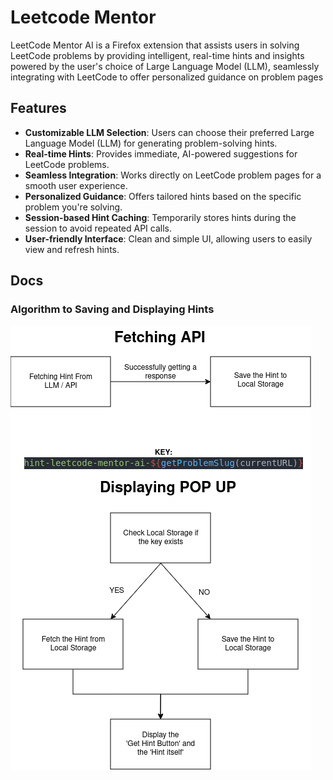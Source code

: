 # Leetcode Mentor

LeetCode Mentor AI is a Firefox extension that assists users in solving LeetCode problems by providing intelligent, real-time hints and insights powered by the user's choice of Large Language Model (LLM), seamlessly integrating with LeetCode to offer personalized guidance on problem pages

## Features

- **Customizable LLM Selection**: Users can choose their preferred Large Language Model (LLM) for generating problem-solving hints.
- **Real-time Hints**: Provides immediate, AI-powered suggestions for LeetCode problems.
- **Seamless Integration**: Works directly on LeetCode problem pages for a smooth user experience.
- **Personalized Guidance**: Offers tailored hints based on the specific problem you're solving.
- **Session-based Hint Caching**: Temporarily stores hints during the session to avoid repeated API calls.
- **User-friendly Interface**: Clean and simple UI, allowing users to easily view and refresh hints.

## Docs

### Algorithm to Saving and Displaying Hints

![local storage](</readme/local-storage.drawio.png>)
